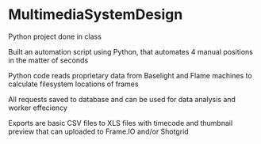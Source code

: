 # MultimediaSystemDesign
Python project done in class 

Built an automation script using Python, that automates 4 manual positions in the matter of seconds

Python code reads proprietary data from Baselight and Flame machines to calculate filesystem locations of frames

All requests saved to database and can be used for data analysis and worker effeciency

Exports are basic CSV files to XLS files with timecode and thumbnail preview that can uploaded to Frame.IO and/or Shotgrid
